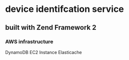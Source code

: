 # device identifcation service
## built with Zend Framework 2

### AWS infrastructure
DynamoDB
EC2 Instance
Elasticache

[1]:http://framework.zend.com/manual/2.1/en/index.html
